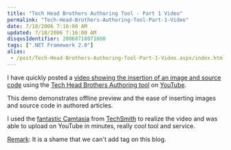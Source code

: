 ```yaml
---
title: "Tech Head Brothers Authoring Tool - Part 1 Video"
permalink: "Tech-Head-Brothers-Authoring-Tool-Part-1-Video"
date: 7/18/2006 7:16:00 AM
updated: 7/18/2006 7:16:00 AM
disqusIdentifier: 20060718071600
tags: [".NET Framework 2.0"]
alias:
 - /post/Tech-Head-Brothers-Authoring-Tool-Part-1-Video.aspx/index.html
---
```

I have quickly posted a [video showing the insertion of an image and source code](http://www.youtube.com/watch?v=pqLqv_sSOgo) using the [Tech Head Brothers Authoring tool](http://www.codeplex.com/Wiki/View.aspx?ProjectName=THBAuthoring) on [YouTube](http://youtube.com).

This demo demonstrates offline preview and the ease of inserting images and source code in authored articles.
<!-- more -->

I used the [fantastic Camtasia](http://www.techsmith.com/camtasia.asp) from [TechSmith](http://www.techsmith.com/) to realize the video and was able to upload on YouTube in minutes, really cool tool and service.

<u>Remark</u>: It is a shame that we can't add <object> tag on this blog.
